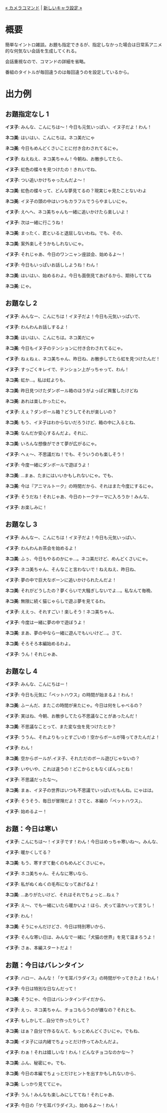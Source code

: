 [« カメラコマンド](./08_camera.md) | [新しいキャラ設定 »](./10_new_characters.md)

# 概要

簡単なイントロ雑談。お題も指定できるが、指定しなかった場合は日常系アニメ的な何気ない会話を生成してくれる。

会話重視なので、コマンドの詳細を省略。

番組のタイトルが毎回違うのは毎回違うのを設定しているから。

# 出力例

## お題指定なし 1

**イヌ子**: みんな、こんにちは～！今日も元気いっぱい、イヌ子だよ！わん！

**ネコ美**: はいはい、こんにちは。ネコ美だにゃ

**ネコ美**: 今日もめんどくさいことに付き合わされてるにゃ。

**イヌ子**: ねえねえ、ネコ美ちゃん！今朝ね、お散歩してたら、

**イヌ子**: 虹色の蝶々を見つけたの！きれいでね、

**イヌ子**: つい追いかけちゃったんだよ～！

**ネコ美**: 虹色の蝶々って、どんな夢見てるの？現実じゃ見たことないわよ

**ネコ美**: イヌ子の頭の中はいつもカラフルでうらやましいにゃ。

**イヌ子**: えへへ、ネコ美ちゃんも一緒に追いかけたら楽しいよ！

**イヌ子**: 次は一緒に行こうね！

**ネコ美**: まったく、君といると退屈しないわね。でも、その、

**ネコ美**: 案外楽しそうかもしれないにゃ。

**イヌ子**: それじゃあ、今日のワンニャン座談会、始めるよ～！

**イヌ子**: 今日もいっぱいお話ししようね！わん！

**ネコ美**: はいはい、始めるわよ。今日も面倒見てあげるから、期待しててね

**ネコ美**: にゃ。

## お題なし 2

**イヌ子**: みんなー、こんにちは！イヌ子だよ！今日も元気いっぱいで、

**イヌ子**: わんわんお話しするよ！

**ネコ美**: はいはい、こんにちは。ネコ美だにゃ

**ネコ美**: 今日もイヌ子のテンションに付き合わされてるにゃ。

**イヌ子**: ねぇねぇ、ネコ美ちゃん、昨日ね、お散歩してたら虹を見つけたんだ！

**イヌ子**: すっごくキレイで、テンション上がっちゃって、わん！

**ネコ美**: 虹か…。私は虹よりも、

**ネコ美**: 昨日見つけたダンボール箱のほうがよっぽど興奮したけどね

**ネコ美**: あれは楽しかったにゃ。

**イヌ子**: えぇ？ダンボール箱？どうしてそれが楽しいの？

**ネコ美**: もう、イヌ子はわからないだろうけど、箱の中に入るとね、

**ネコ美**: なんだか安心するんだよ。それに、

**ネコ美**: いろんな想像ができて夢が広がるにゃ。

**イヌ子**: へぇ～、不思議だね！でも、そういうのも楽しそう！

**イヌ子**: 今度一緒にダンボールで遊ぼうよ！

**ネコ美**: …まぁ、たまにはいいかもしれないにゃ。でも、

**ネコ美**: 今は『アニマルトーク』の時間だから、それはまた今度にするにゃ。

**イヌ子**: そうだね！それじゃあ、今日のトークテーマに入ろうか！みんな、

**イヌ子**: お楽しみに！

## お題なし 3

**イヌ子**: みんなー、こんにちは！イヌ子だよ！今日も元気いっぱい、

**イヌ子**: わんわんお茶会を始めるよ！

**ネコ美**: ふぅ、今日もやるのかにゃ…。ネコ美だけど、めんどくさいにゃ。

**イヌ子**: ネコ美ちゃん、そんなこと言わないで！ねえねえ、昨日ね、

**イヌ子**: 夢の中で巨大なボーンに追いかけられたんだよ！

**ネコ美**: それがどうしたの？夢くらいで大騒ぎしないでよ…。私なんて毎晩、

**ネコ美**: 無限に続く猫じゃらしで遊ぶ夢を見てるわ。

**イヌ子**: ええっ、それすごい！楽しそう！ネコ美ちゃん、

**イヌ子**: 今度は一緒に夢の中で遊ぼうよ！

**ネコ美**: まあ、夢の中なら一緒に遊んでもいいけど…。さて、

**ネコ美**: そろそろ本編始めるわよ。

**イヌ子**: うん！それじゃあ、

## お題なし 4

**イヌ子**: みんな、こんにちはー！

**イヌ子**: 今日も元気に「ペットハウス」の時間が始まるよ！わん！

**ネコ美**: ふーんだ、またこの時間が来たにゃ。今日は何をしゃべるの？

**イヌ子**: 実はね、今朝、お散歩してたら不思議なことがあったんだ！

**ネコ美**: 不思議なことって、また変な虫を見つけたとか？

**イヌ子**: ううん、それよりもっとすごいの！空からボールが降ってきたんだよ！

**イヌ子**: わん！

**ネコ美**: 空からボールが.イヌ子、それただのボール遊びじゃないの？

**イヌ子**: いやいや、これは違うの！どこからともなくぽんっとね！

**イヌ子**: 不思議だったな～。

**ネコ美**: まぁ、イヌ子の世界はいつも不思議でいっぱいだもんね。にゃはは。

**イヌ子**: そうそう、毎日が冒険だよ！さてと、本編の「ペットハウス」、

**イヌ子**: 始めるよー！

## お題：今日は寒い

**イヌ子**: こんにちは〜！イヌ子です！わん！今日はめっちゃ寒いね〜。みんな、

**イヌ子**: 暖かくしてる？

**ネコ美**: もう、寒すぎて動くのもめんどくさいにゃ。

**イヌ子**: ネコ美ちゃん、そんなに寒いなら、

**イヌ子**: 私がぬくぬくの毛布になってあげるよ！

**ネコ美**: …ありがたいけど、それはそれでちょっと…ねぇ？

**イヌ子**: え〜、でも一緒にいたら暖かいよ！ほら、犬って温かいって言うし！

**イヌ子**: わん！

**ネコ美**: そうにゃんだけどさ、今日は特別寒いから、

**イヌ子**: そんな寒い日は、みんなで一緒に「犬猫の世界」を見て温まろうよ！

**イヌ子**: さぁ、本編スタートだよ！

## お題：今日はバレンタイン

**イヌ子**: ハロー、みんな！「ケモ耳パラダイス」の時間がやってきたよ！わん！

**イヌ子**: 今日は特別な日なんだって！

**ネコ美**: そうにゃ、今日はバレンタインデイだから、

**イヌ子**: えっ、ネコ美ちゃん、チョコもらうのが嫌なの？それとも、

**イヌ子**: もしかして…自分で作ったりして？

**ネコ美**: はぁ？自分で作るなんて、もっとめんどくさいにゃ。でもね、

**ネコ美**: イヌ子には内緒でちょっとだけ作ってみたんだよ。

**イヌ子**: わぁ！それは嬉しいな！わん！どんなチョコなのかな〜？

**ネコ美**: ふん、秘密にゃ。でも、

**ネコ美**: 今日の本編でちょっとだけヒントを出すかもしれないから、

**ネコ美**: しっかり見ててにゃ。

**イヌ子**: うん！みんなも楽しみにしててね！それじゃあ、

**イヌ子**: 今日の「ケモ耳パラダイス」、始めるよ〜！わん！
